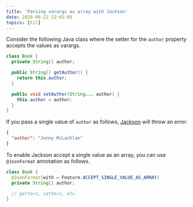 ```yaml
---
title: 'Parsing varargs as array with Jackson'
date: 2020-08-22 12:01:03
topics: [til]
---
```


Consider the following Java class where the setter for the `author` property accepts the values as varargs.

```java
class Book {
  private String[] author;

  public String[] getAuthor() {
    return this.author;
  }

  public void setAuthor(String... author) {
    this.author = author;
  }
}
```

If you pass a single value of `author` as follows, [Jackson](https://github.com/FasterXML/jackson-databind) will throw an error. 

```json
{
  "author": "Jenny McLachlan"
}
```

To enable Jackson accept a single value as an array, you can use `@JsonFormat` annotation as follows.

```java
class Book {
  @JsonFormat(with = Feature.ACCEPT_SINGLE_VALUE_AS_ARRAY)
  private String[] author;

  // getters, setters, etc.
}
```
